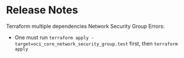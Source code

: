 # Release Notes

Terraform multiple dependencies Network Security Group Errors:
   - One must run `terraform apply -target=oci_core_network_security_group.test` first, then `terraform apply` 